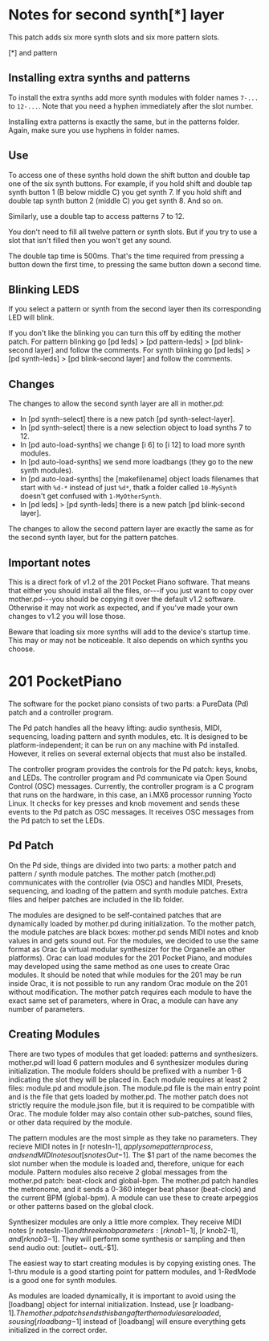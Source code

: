 # Notes for second synth[*] layer

This patch adds six more synth slots and six more pattern slots.

[*] and pattern

## Installing extra synths and patterns

To install the extra synths add more synth modules with folder names
`7-...` to `12-...`. Note that you need a hyphen immediately after the slot
number.

Installing extra patterns is exactly the same, but in the patterns folder.
Again, make sure you use hyphens in folder names.

## Use

To access one of these synths hold down the shift button and double tap one
of the six synth buttons. For example, if you hold shift and double tap
synth button 1 (B below middle C) you get synth 7.
If you hold shift and double tap
synth button 2 (middle C) you get synth 8. And so on.

Similarly, use a double tap to access patterns 7 to 12.

You don't need to fill all twelve pattern or synth slots. But if you
try to use a slot that isn't filled then you won't get any sound.

The double tap time is 500ms. That's the time required from pressing
a button down the first time, to pressing the same button down a second time.

## Blinking LEDS

If you select a pattern or synth from the second layer then its
corresponding LED will blink.

If you don't like the blinking you can turn this off by editing the
mother patch.
For pattern blinking go [pd leds] > [pd pattern-leds] >
[pd blink-second layer] and follow the comments.
For synth blinking go [pd leds] > [pd synth-leds] >
[pd blink-second layer] and follow the comments.

## Changes

The changes to allow the second synth layer are all in mother.pd:
* In [pd synth-select] there is a new patch [pd synth-select-layer].
* In [pd synth-select] there is a new selection object to load synths 7 to 12.
* In [pd auto-load-synths] we change [i 6] to [i 12] to load more synth modules.
* In [pd auto-load-synths] we send more loadbangs (they go to the new synth modules).
* In [pd auto-load-synths] the [makefilename] object loads filenames that start with `%d-*` instead
of just `%d*`, thatk a folder called `10-MySynth` doesn't get confused with
`1-MyOtherSynth`.
* In [pd leds] > [pd synth-leds] there is a new patch [pd blink-second layer].

The changes to allow the second pattern layer are exactly the same as for the
second synth layer, but for the pattern patches.

## Important notes

This is a direct fork of v1.2 of the 201 Pocket Piano software. That means
that either you should install all the files, or---if you just want to
copy over mother.pd---you should be copying it over the default v1.2
software. Otherwise it may not work as expected, and if you've made your own
changes to v1.2 you will lose those.

Beware that loading six more synths will add to the device's startup time.
This may or may not be noticeable. It also depends on which synths
you choose.


# 201 PocketPiano

The software for the pocket piano consists of two parts: a PureData (Pd) patch and a controller program. 

The Pd patch handles all the heavy lifting: audio synthesis, MIDI, sequencing, loading pattern and synth modules, etc. It is designed to be platform-independent; it can be run on any machine with Pd installed. However, it relies on several external objects that must also be installed.

The controller program provides the controls for the Pd patch: keys, knobs, and LEDs. The controller program and Pd communicate via Open Sound Control (OSC) messages. Currently, the controller program is a C program that runs on the hardware, in this case, an i.MX6 processor running Yocto Linux. It checks for key presses and knob movement and sends these events to the Pd patch as OSC messages. It receives OSC messages from the Pd patch to set the LEDs.

## Pd Patch 

On the Pd side, things are divided into two parts: a mother patch and pattern / synth module patches. The mother patch (mother.pd) communicates with the controller (via OSC) and handles MIDI, Presets, sequencing, and loading of the pattern and synth module patches. Extra files and helper patches are included in the lib folder.

The modules are designed to be self-contained patches that are dynamically loaded by mother.pd during initialization. To the mother patch, the module patches are black boxes: mother.pd sends MIDI notes and knob values in and gets sound out. For the modules, we decided to use the same format as Orac (a virtual modular synthesizer for the Organelle an other platforms). Orac can load modules for the 201 Pocket Piano, and modules may developed using the same method as one uses to create Orac modules. It should be noted that while modules for the 201 may be run inside Orac, it is not possible to run any random Orac module on the 201 without modification. The mother patch requires each module to have the exact same set of parameters, where in Orac, a module can have any number of parameters.   

## Creating Modules 

There are two types of modules that get loaded: patterns and synthesizers. mother.pd will load 6 pattern modules and 6 synthesizer modules during initialization. The module folders should be prefixed with a number 1-6 indicating the slot they will be placed in. Each module requires at least 2 files: module.pd and module.json. The module.pd file is the main entry point and is the file that gets loaded by mother.pd. The mother patch does not strictly require the module.json file, but it is required to be compatible with Orac. The module folder may also contain other sub-patches, sound files, or other data required by the module.  

The pattern modules are the most simple as they take no parameters. They recieve MIDI notes in [r notesIn-$1], apply some pattern process, and send MIDI notes out [s notesOut-$1]. The $1 part of the name becomes the slot number when the module is loaded and, therefore, unique for each module. Pattern modules also receive 2 global messages from the mother.pd patch: beat-clock and global-bpm. The mother.pd patch handles the metronome, and it sends a 0-360 integer beat phasor (beat-clock) and the current BPM (global-bpm). A module can use these to create arpeggios or other patterns based on the global clock.  

Synthesizer modules are only a little more complex. They receive MIDI notes [r notesIn-$1] and three knob parameters: [r knob1-$1], [r knob2-$1], and [r knob3-$1]. They will perform some synthesis or sampling and then send audio out: [outlet~ outL-$1]. 

The easiest way to start creating modules is by copying existing ones. The 1-thru module is a good starting point for pattern modules, and 1-RedMode is a good one for synth modules. 

As modules are loaded dynamically, it is important to avoid using the [loadbang] object for internal initialization. Instead, use [r loadbang-$1]. The mother.pd patch sends this bang after the modules are loaded, so using [r loadbang-$1] instead of [loadbang] will ensure everything gets initialized in the correct order. 

